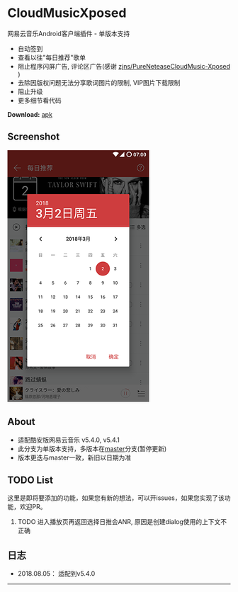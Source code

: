 # CloudMusicXposed #

网易云音乐Android客户端插件 - 单版本支持

- 自动签到
- 查看以往"每日推荐"歌单
- 阻止程序闪屏广告, 评论区广告(感谢 [zjns/PureNeteaseCloudMusic-Xposed](https://github.com/zjns/PureNeteaseCloudMusic-Xposed) )
- 去除因版权问题无法分享歌词图片的限制, VIP图片下载限制
- 阻止升级
- 更多细节看代码

**Download:**  [apk](https://github.com/XF-zhjnc/CloudMusicXposed/blob/SingleVersionSupport/app/cloudmusicxposed_v3.3.apk)

## Screenshot ##

![](/screenshot/ss04.png) 


## About ##

- 适配酷安版网易云音乐 v5.4.0, v5.4.1
- 此分支为单版本支持，多版本在[master](https://github.com/XF-zhjnc/CloudMusicXposed/tree/master)分支(暂停更新)
- 版本更迭与master一致，新旧以日期为准

## TODO List ##

这里是即将要添加的功能，如果您有新的想法，可以开issues，如果您实现了该功能，欢迎PR。

1. TODO 进入播放页再返回选择日推会ANR, 原因是创建dialog使用的上下文不正确

## 日志 ##

* 2018.08.05： 适配到v5.4.0

------